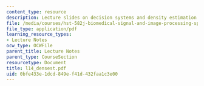 ```yaml
---
content_type: resource
description: Lecture slides on decision systems and density estimation.
file: /media/courses/hst-582j-biomedical-signal-and-image-processing-spring-2007/0bfe433e1dcd849ef41d432faa1c3e00_l14_densest.pdf
file_type: application/pdf
learning_resource_types:
- Lecture Notes
ocw_type: OCWFile
parent_title: Lecture Notes
parent_type: CourseSection
resourcetype: Document
title: l14_densest.pdf
uid: 0bfe433e-1dcd-849e-f41d-432faa1c3e00
---
```

